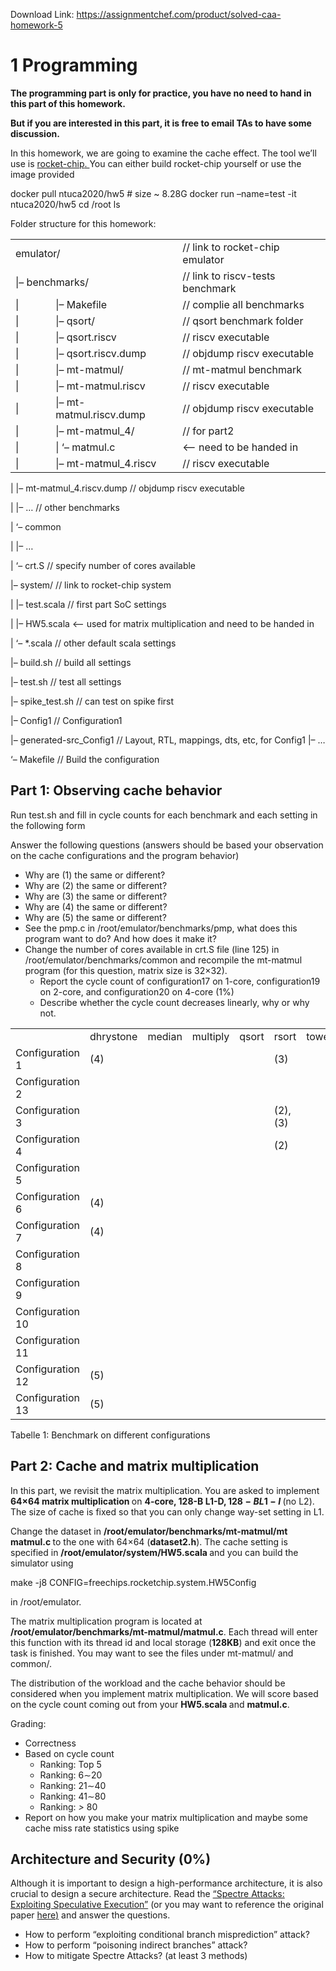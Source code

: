 Download Link: https://assignmentchef.com/product/solved-caa-homework-5
<br>
<h1>1           Programming</h1>

<strong>The programming part is only for practice, you have no need to hand in this part of this homework.</strong>

<strong>But if you are interested in this part, it is free to email TAs to have some discussion.</strong>

In this homework, we are going to examine the cache effect. The tool we’ll use is <a href="https://github.com/chipsalliance/rocket-chip">rocket-chip</a><a href="https://github.com/chipsalliance/rocket-chip">. </a>You can either build rocket-chip yourself or use the image provided

docker pull ntuca2020/hw5 # size ~ 8.28G docker run –name=test -it ntuca2020/hw5 cd /root ls

Folder structure for this homework:

<table width="460">

 <tbody>

  <tr>

   <td colspan="2" width="237">emulator/</td>

   <td width="223">// link to rocket-chip emulator</td>

  </tr>

  <tr>

   <td colspan="2" width="237">|– benchmarks/</td>

   <td width="223">// link to riscv-tests benchmark</td>

  </tr>

  <tr>

   <td width="49">|</td>

   <td width="188">|– Makefile</td>

   <td width="223">// complie all benchmarks</td>

  </tr>

  <tr>

   <td width="49">|</td>

   <td width="188">|– qsort/</td>

   <td width="223">// qsort benchmark folder</td>

  </tr>

  <tr>

   <td width="49">|</td>

   <td width="188">|– qsort.riscv</td>

   <td width="223">// riscv executable</td>

  </tr>

  <tr>

   <td width="49">|</td>

   <td width="188">|– qsort.riscv.dump</td>

   <td width="223">// objdump riscv executable</td>

  </tr>

  <tr>

   <td width="49">|</td>

   <td width="188">|– mt-matmul/</td>

   <td width="223">// mt-matmul benchmark</td>

  </tr>

  <tr>

   <td width="49">|</td>

   <td width="188">|– mt-matmul.riscv</td>

   <td width="223">// riscv executable</td>

  </tr>

  <tr>

   <td width="49">|</td>

   <td width="188">|– mt-matmul.riscv.dump</td>

   <td width="223">// objdump riscv executable</td>

  </tr>

  <tr>

   <td width="49">|</td>

   <td width="188">|– mt-matmul_4/</td>

   <td width="223">// for part2</td>

  </tr>

  <tr>

   <td width="49">|</td>

   <td width="188">|                ‘– matmul.c</td>

   <td width="223">&lt;– need to be handed in</td>

  </tr>

  <tr>

   <td width="49">|</td>

   <td width="188">|– mt-matmul_4.riscv</td>

   <td width="223">// riscv executable</td>

  </tr>

 </tbody>

</table>

|                     |– mt-matmul_4.riscv.dump // objdump riscv executable

|             |– …                                                     // other benchmarks

|           ‘– common

|                           |– …

|                           ‘– crt.S                                          // specify number of cores available

|– system/                                                            // link to rocket-chip system

|              |– test.scala                                            // first part SoC settings

|            |– HW5.scala                                                                   &lt;– used for matrix multiplication and need to be handed in

|              ‘– *.scala                                                   // other default scala settings

|– build.sh                                                          // build all settings

|– test.sh                                                            // test all settings

|– spike_test.sh                                                 // can test on spike first

|– Config1                                                        // Configuration1

|– generated-src_Config1        // Layout, RTL, mappings, dts, etc, for Config1 |– …

‘– Makefile                                                          // Build the configuration

<h2>Part 1: Observing cache behavior</h2>

Run test.sh and fill in cycle counts for each benchmark and each setting in the following form

Answer the following questions (answers should be based your observation on the cache configurations and the program behavior)

<ul>

 <li>Why are (1) the same or different?</li>

 <li>Why are (2) the same or different?</li>

 <li>Why are (3) the same or different?</li>

 <li>Why are (4) the same or different?</li>

 <li>Why are (5) the same or different?</li>

 <li>See the pmp.c in /root/emulator/benchmarks/pmp, what does this program want to do? And how does it make it?</li>

 <li>Change the number of cores available in crt.S file (line 125) in /root/emulator/benchmarks/common and recompile the mt-matmul program (for this question, matrix size is 32×32).

  <ul>

   <li>Report the cycle count of configuration17 on 1-core, configuration19 on 2-core, and configuration20 on 4-core (1%)</li>

   <li>Describe whether the cycle count decreases linearly, why or why not.</li>

  </ul></li>

</ul>

<table width="523">

 <tbody>

  <tr>

   <td width="115"></td>

   <td width="74">dhrystone</td>

   <td width="60">median</td>

   <td width="65">multiply</td>

   <td width="46">qsort</td>

   <td width="57">rsort</td>

   <td width="55">towers</td>

   <td width="51">vvadd</td>

  </tr>

  <tr>

   <td width="115">Configuration 1</td>

   <td width="74">(4)</td>

   <td width="60"></td>

   <td width="65"></td>

   <td width="46"></td>

   <td width="57">(3)</td>

   <td width="55"></td>

   <td width="51">(1)</td>

  </tr>

  <tr>

   <td width="115">Configuration 2</td>

   <td width="74"></td>

   <td width="60"></td>

   <td width="65"></td>

   <td width="46"></td>

   <td width="57"></td>

   <td width="55"></td>

   <td width="51">(1)</td>

  </tr>

  <tr>

   <td width="115">Configuration 3</td>

   <td width="74"></td>

   <td width="60"></td>

   <td width="65"></td>

   <td width="46"></td>

   <td width="57">(2),(3)</td>

   <td width="55"></td>

   <td width="51"></td>

  </tr>

  <tr>

   <td width="115">Configuration 4</td>

   <td width="74"></td>

   <td width="60"></td>

   <td width="65"></td>

   <td width="46"></td>

   <td width="57">(2)</td>

   <td width="55"></td>

   <td width="51"></td>

  </tr>

  <tr>

   <td width="115">Configuration 5</td>

   <td width="74"></td>

   <td width="60"></td>

   <td width="65"></td>

   <td width="46"></td>

   <td width="57"></td>

   <td width="55"></td>

   <td width="51"></td>

  </tr>

  <tr>

   <td width="115">Configuration 6</td>

   <td width="74">(4)</td>

   <td width="60"></td>

   <td width="65"></td>

   <td width="46"></td>

   <td width="57"></td>

   <td width="55"></td>

   <td width="51"></td>

  </tr>

  <tr>

   <td width="115">Configuration 7</td>

   <td width="74">(4)</td>

   <td width="60"></td>

   <td width="65"></td>

   <td width="46"></td>

   <td width="57"></td>

   <td width="55"></td>

   <td width="51"></td>

  </tr>

  <tr>

   <td width="115">Configuration 8</td>

   <td width="74"></td>

   <td width="60"></td>

   <td width="65"></td>

   <td width="46"></td>

   <td width="57"></td>

   <td width="55"></td>

   <td width="51"></td>

  </tr>

  <tr>

   <td width="115">Configuration 9</td>

   <td width="74"></td>

   <td width="60"></td>

   <td width="65"></td>

   <td width="46"></td>

   <td width="57"></td>

   <td width="55"></td>

   <td width="51"></td>

  </tr>

  <tr>

   <td width="115">Configuration 10</td>

   <td width="74"></td>

   <td width="60"></td>

   <td width="65"></td>

   <td width="46"></td>

   <td width="57"></td>

   <td width="55"></td>

   <td width="51"></td>

  </tr>

  <tr>

   <td width="115">Configuration 11</td>

   <td width="74"></td>

   <td width="60"></td>

   <td width="65"></td>

   <td width="46"></td>

   <td width="57"></td>

   <td width="55"></td>

   <td width="51"></td>

  </tr>

  <tr>

   <td width="115">Configuration 12</td>

   <td width="74">(5)</td>

   <td width="60"></td>

   <td width="65"></td>

   <td width="46"></td>

   <td width="57"></td>

   <td width="55"></td>

   <td width="51"></td>

  </tr>

  <tr>

   <td width="115">Configuration 13</td>

   <td width="74">(5)</td>

   <td width="60"></td>

   <td width="65"></td>

   <td width="46"></td>

   <td width="57"></td>

   <td width="55"></td>

   <td width="51"></td>

  </tr>

 </tbody>

</table>

Tabelle 1: Benchmark on different configurations

<h2>Part 2: Cache and matrix multiplication</h2>

In this part, we revisit the matrix multiplication. You are asked to implement <strong>64×64 matrix multiplication </strong>on <strong>4-core, 128-B L1-D$, 128-B L1-I$ </strong>(no L2). The size of cache is fixed so that you can only change way-set setting in L1.

Change the dataset in <strong>/root/emulator/benchmarks/mt-matmul/mt matmul.c </strong>to the one with 64×64 (<strong>dataset2.h</strong>). The cache setting is specified in <strong>/root/emulator/system/HW5.scala </strong>and you can build the simulator using

make -j8 CONFIG=freechips.rocketchip.system.HW5Config

in /root/emulator.

The matrix multiplication program is located at <strong>/root/emulator/benchmarks/mt-matmul/matmul.c</strong>. Each thread will enter this function with its thread id and local storage (<strong>128KB</strong>) and exit once the task is finished. You may want to see the files under mt-matmul/ and common/.

The distribution of the workload and the cache behavior should be considered when you implement matrix multiplication. We will score based on the cycle count coming out from your <strong>HW5.scala </strong>and <strong>matmul.c</strong>.

Grading:

<ul>

 <li>Correctness</li>

 <li>Based on cycle count

  <ul>

   <li>Ranking: Top 5</li>

   <li>Ranking: 6∼20</li>

   <li>Ranking: 21∼40</li>

   <li>Ranking: 41∼80</li>

   <li>Ranking: <em>&gt; </em>80</li>

  </ul></li>

 <li>Report on how you make your matrix multiplication and maybe some cache miss rate statistics using spike</li>

</ul>

<h2>Architecture and Security (0%)</h2>

Although it is important to design a high-performance architecture, it is also crucial to design a secure architecture. Read the <a href="https://dl.acm.org/doi/pdf/10.1145/3399742">“Spectre Attacks: Exploiting Speculative Execution”</a> (or you may want to reference the original paper <a href="https://arxiv.org/pdf/1801.01203.pdf">here</a><a href="https://arxiv.org/pdf/1801.01203.pdf">)</a> and answer the questions.

<ul>

 <li>How to perform “exploiting conditional branch misprediction” attack?</li>

 <li>How to perform “poisoning indirect branches” attack?</li>

 <li>How to mitigate Spectre Attacks? (at least 3 methods)</li>

</ul>